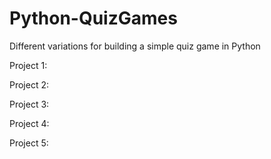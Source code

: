 # Python-QuizGames
Different variations for building a simple quiz game in Python

Project 1:

Project 2:

Project 3:

Project 4:

Project 5: 
